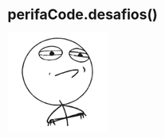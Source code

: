 # perifaCode.desafios()
<p align="center" style="width: 200px;">
    <img src="assets/img/challenge-accepted.jpg" alt="perifaCode Logo">
</p>
